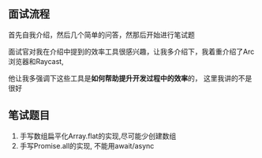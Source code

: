 ## 面试流程

首先自我介绍，然后几个简单的问答，然那后开始进行笔试题

面试官对我在介绍中提到的效率工具很感兴趣，让我多介绍下，我着重介绍了Arc浏览器和Raycast,

他让我多强调下这些工具是**如何帮助提升开发过程中的效率**的， 这里我讲的不是很好

## 笔试题目
1. 手写数组扁平化Array.flat的实现,尽可能少创建数组
2. 手写Promise.all的实现, 不能用await/async


